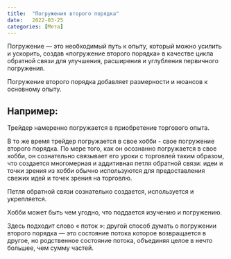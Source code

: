 ```yaml
---
title:  "Погружения второго порядка"
date:   2022-03-25
categories: [Мета]
---
```



Погружение — это необходимый путь к опыту, который можно усилить и ускорить, создав «погружение второго порядка» в качестве цикла обратной связи для улучшения, расширения и углубления первичного погружения.

Погружение второго порядка добавляет размерности и нюансов к основному опыту.

## Например:

Трейдер намеренно погружается в приобретение торгового опыта.

В то же время трейдер погружается в свое хобби - свое погружение второго порядка. По мере того, как он осознанно погружается в свое хобби, он сознательно связывает его уроки с торговлей таким образом, что создается многомерная и аддитивная петля обратной связи: идеи и точки зрения из хобби обычно используются для предоставления свежих идей и точек зрения на торговлю.


Петля обратной связи сознательно создается, используется и укрепляется.

Хобби может быть чем угодно, что поддается изучению и погружению.

Здесь подходит слово « поток »: другой способ думать о погружении второго порядка — это состояние потока которое возвращается в другое, но родственное состояние потока, объединяя целое в нечто большее, чем сумму частей.
